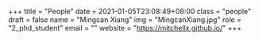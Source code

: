 +++
title = "People"
date = 2021-01-05T23:08:49+08:00
class = "people"
draft = false
name = "Mingcan Xiang"
img = "MingcanXiang.jpg"
role = "2_phd_student"
email = ""
website = "https://mitchellx.github.io/"
+++
